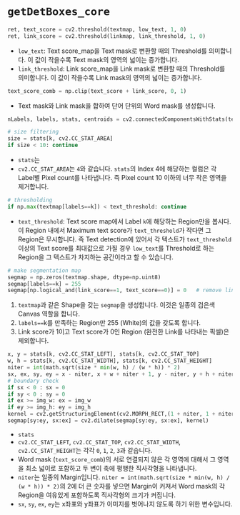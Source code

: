 # `getDetBoxes_core`
```python
ret, text_score = cv2.threshold(textmap, low_text, 1, 0)
ret, link_score = cv2.threshold(linkmap, link_threshold, 1, 0)
```
- `low_text`: Text score_map을 Text mask로 변환할 때의 Threshold를 의미합니다. 이 값이 작을수록 Text mask의 영역의 넓이는 증가합니다.
- `link_threshold`: Link score_map을 Link mask로 변환할 때의 Threshold를 의미합니다. 이 값이 작을수록 Link mask의 영역의 넓이는 증가합니다.
```python
text_score_comb = np.clip(text_score + link_score, 0, 1)
```
- Text mask와 Link mask을 합하여 단어 단위의 Word mask를 생성합니다.
```python
nLabels, labels, stats, centroids = cv2.connectedComponentsWithStats(text_score_comb.astype(np.uint8), connectivity=4)
```
```python
# size filtering
size = stats[k, cv2.CC_STAT_AREA]
if size < 10: continue
```
- `stats`는 
- `cv2.CC_STAT_AREA`는 `4`와 같습니다. `stats`의 Index 4에 해당하는 컬럼은 각 Label별 Pixel count를 나타냅니다. 즉 Pixel count 10 이하의 너무 작은 영역을 제거합니다.
```python
# thresholding
if np.max(textmap[labels==k]) < text_threshold: continue
```
- `text_threshold`: Text score map에서 Label `k`에 해당하는 Region만을 봅시다. 이 Region 내에서 Maximum text score가 `text_threshold`가 작다면 그 Region은 무시합니다. 즉 Text detection에 있어서 각 텍스트가 `text_threshold` 이상의 Text score를 최대값으로 가질 경우 `low_text`를 Threshold로 하는 Region을 그 텍스트가 차지하는 공간이라고 할 수 있습니다.
```python
# make segmentation map
segmap = np.zeros(textmap.shape, dtype=np.uint8)
segmap[labels==k] = 255
segmap[np.logical_and(link_score==1, text_score==0)] = 0   # remove link area
```
1. `textmap`과 같은 Shape을 갖는 `segmap`을 생성합니다. 이것은 일종의 검은색 Canvas 역할을 합니다.
2. `labels==`k를 만족하는 Region만 255 (White)의 값을 갖도록 합니다.
3. Link score가 1이고 Text score가 0인 Region (완전한 Link를 나타내는 픽셀)은 제외합니다.
```python
x, y = stats[k, cv2.CC_STAT_LEFT], stats[k, cv2.CC_STAT_TOP]
w, h = stats[k, cv2.CC_STAT_WIDTH], stats[k, cv2.CC_STAT_HEIGHT]
niter = int(math.sqrt(size * min(w, h) / (w * h)) * 2)
sx, ex, sy, ey = x - niter, x + w + niter + 1, y - niter, y + h + niter + 1
# boundary check
if sx < 0 : sx = 0
if sy < 0 : sy = 0
if ex >= img_w: ex = img_w
if ey >= img_h: ey = img_h
kernel = cv2.getStructuringElement(cv2.MORPH_RECT,(1 + niter, 1 + niter))
segmap[sy:ey, sx:ex] = cv2.dilate(segmap[sy:ey, sx:ex], kernel)
```
- `stats`
- `cv2.CC_STAT_LEFT`, `cv2.CC_STAT_TOP`, `cv2.CC_STAT_WIDTH`, `cv2.CC_STAT_HEIGHT`는 각각 `0`, `1`, `2`, `3`과 같습니다.
- Word mask (`text_score_comb`)의 서로 연결되지 않은 각 영역에 대해서 그 영역을 최소 넓이로 포함하고 두 변이 축에 평행한 직사각형을 나타냅니다.
- `niter`는 일종의 Margin입니다. `niter = int(math.sqrt(size * min(w, h) / (w * h)) * 2)`의 2에 더 큰 숫자를 넣으면 Margin이 커져서 Word mask의 각 Region을 여유있게 포함하도록 직사각형의 크기가 커집니다.
- `sx`, `sy`, `ex`, `ey`는 x좌표와 y좌표가 이미지를 벗어나지 않도록 하기 위한 변수입니다.